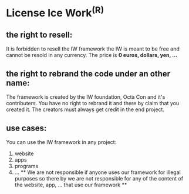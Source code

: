 # License Ice Work<sup>(R)</sup>

## the right to resell:
It is forbidden to resell the IW framework the IW
is meant to be free and cannot be resold in any
currency. The price is **0 euros, dollars, yen, ...**

## the right to rebrand the code under an other name:
The framework is created by the IW foundation, Octa Con
and it's contributers. You have no right to rebrand
it and there by claim that you created it. The creators
must always get credit in the end project.

## use cases:
You can use the IW framework in any project: 
1) website
2) apps
3) programs
4) ...
** We are not responsible if anyone uses our framework
for illegal purposes so there by we are not responsible
for any of the content of the website, app, ... that use
our framework **

 
